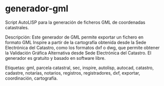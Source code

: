# generador-gml
Script AutoLISP para la generación de ficheros GML de coordenadas catastrales.

Descripción: Este generador de GML permite exportar un fichero en formato GML Inspire a partir de la cartografía obtenida desde la Sede Electrónica del Catastro, como los formatos dxf o dwg, que permite obtener la Validación Gráfica Alternativa desde Sede Electrónica del Catastro. El generador es gratuito y basado en software libre. 

Etiquetas: gml, parcela catastral, sec, inspire, autolisp, autocad, catastro, cadastre, notarías, notarios, registros, registradores, dxf, exportar, coordinación, cartografía.
